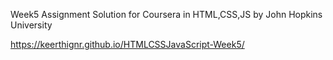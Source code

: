 Week5 Assignment Solution for Coursera in HTML,CSS,JS by John Hopkins University

https://keerthignr.github.io/HTMLCSSJavaScript-Week5/
